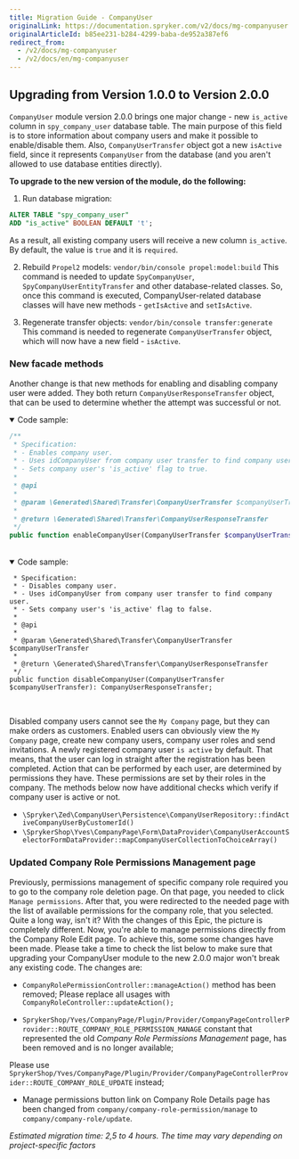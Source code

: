 ```yaml
---
title: Migration Guide - CompanyUser
originalLink: https://documentation.spryker.com/v2/docs/mg-companyuser
originalArticleId: b85ee231-b284-4299-baba-de952a387ef6
redirect_from:
  - /v2/docs/mg-companyuser
  - /v2/docs/en/mg-companyuser
---
```


## Upgrading from Version 1.0.0 to Version 2.0.0

`CompanyUser` module version 2.0.0 brings one major change - new `is_active` column in `spy_company_user` database table. The main purpose of this field is to store information about company users and make it possible to enable/disable them.
Also, `CompanyUserTransfer` object got a new `isActive` field, since it represents `CompanyUser` from the database (and you aren't allowed to use database entities directly).

**To upgrade to the new version of the module, do the following:**
1. Run database migration:
``` sql
ALTER TABLE "spy_company_user"
ADD "is_active" BOOLEAN DEFAULT 't';
```
As a result, all existing company users will receive a new column `is_active`. By default, the value is `true` and it is `required`.

2. Rebuild `Propel2` models:
`vendor/bin/console propel:model:build`
This command is needed to update `SpyCompanyUser`, `SpyCompanyUserEntityTransfer` and other database-related classes.
So, once this command is executed, CompanyUser-related database classes will have new methods - `getIsActive` and `setIsActive`.

3. Regenerate transfer objects:
`vendor/bin/console transfer:generate`
This command is needed to regenerate `CompanyUserTransfer` object, which will now have a new field - `isActive`.

### New facade methods
Another change is that new methods for enabling and disabling company user were added.
They both return `CompanyUserResponseTransfer` object, that can be used to determine whether the attempt was successful or not.

<details open>
<summary>Code sample:</summary>
    
```php
/**
 * Specification:
 * - Enables company user.
 * - Uses idCompanyUser from company user transfer to find company user.
 * - Sets company user's 'is_active' flag to true.
 *
 * @api
 *
 * @param \Generated\Shared\Transfer\CompanyUserTransfer $companyUserTransfer
 *
 * @return \Generated\Shared\Transfer\CompanyUserResponseTransfer
 */
public function enableCompanyUser(CompanyUserTransfer $companyUserTransfer): CompanyUserResponseTransfer;
```

</br>
</details>
    
<details open>
<summary>Code sample:</summary>
    
```php/**
 * Specification:
 * - Disables company user.
 * - Uses idCompanyUser from company user transfer to find company user.
 * - Sets company user's 'is_active' flag to false.
 *
 * @api
 *
 * @param \Generated\Shared\Transfer\CompanyUserTransfer $companyUserTransfer
 *
 * @return \Generated\Shared\Transfer\CompanyUserResponseTransfer
 */
public function disableCompanyUser(CompanyUserTransfer $companyUserTransfer): CompanyUserResponseTransfer;
```

</br>
</details>
    
Disabled company users cannot see the `My Company` page, but they can make orders as customers.
Enabled users can obviously view the `My Company` page, create new company users, company user roles and send invitations.
A newly registered company user `is active` by default. That means, that the user can log in straight after the registration has been completed.
Action that can be performed by each user, are determined by permissions they have. These permissions are set by their roles in the company.
The methods below now have additional checks which verify if company user is active or not.
* `\Spryker\Zed\CompanyUser\Persistence\CompanyUserRepository::findActiveCompanyUserByCustomerId()`
* `\SprykerShop\Yves\CompanyPage\Form\DataProvider\CompanyUserAccountSelectorFormDataProvider::mapCompanyUserCollectionToChoiceArray()`

### Updated Company Role Permissions Management page
Previously, permissions management of specific company role required you to go to the company role deletion page.
On that page, you needed to click `Manage permissions`. After that, you were redirected to the needed page with the list of available permissions for the company role, that you selected.
Quite a long way, isn't it?
With the changes of this Epic, the picture is completely different. Now, you're able to manage permissions directly from the Company Role Edit page.
To achieve this, some some changes have been made. Please take a time to check the list below to make sure that upgrading your CompanyUser module to the new 2.0.0 major won't break any existing code.
The changes are:
* `CompanyRolePermissionController::manageAction()` method has been removed;
        Please replace all usages with `CompanyRoleController::updateAction();`

* `SprykerShop/Yves/CompanyPage/Plugin/Provider/CompanyPageControllerProvider::ROUTE_COMPANY_ROLE_PERMISSION_MANAGE` constant that represented the old _Company Role Permissions Management_ page, has been removed and is no longer available;

Please use `SprykerShop/Yves/CompanyPage/Plugin/Provider/CompanyPageControllerProvider::ROUTE_COMPANY_ROLE_UPDATE` instead;
* Manage permissions button link on Company Role Details page has been changed from `company/company-role-permission/manage` to `company/company-role/update`.

_Estimated migration time: 2,5 to 4 hours. The time may vary depending on project-specific factors_

<!-- Last review date: Oct 3, 2018 by Vitaliy Kirichenko -->
